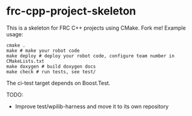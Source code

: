 # frc-cpp-project-skeleton
This is a skeleton for FRC C++ projects using CMake.  Fork me!  Example usage:
```
cmake .
make # make your robot code
make deploy # deploy your robot code, configure team number in CMakeLists.txt
make doxygen # build doxygen docs
make check # run tests, see test/
```

The ci-test target depends on Boost.Test.

TODO:
* Improve test/wpilib-harness and move it to its own repository
